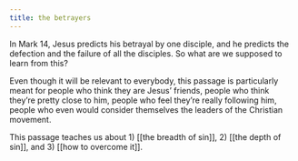 ```yaml
---
title: the betrayers
---
```


In Mark 14, Jesus predicts his betrayal by one disciple, and he predicts the defection and the failure of all the disciples. So what are we supposed to learn from this?

Even though it will be relevant to everybody, this passage is particularly meant for people who think they are Jesus’ friends, people who think they’re pretty close to him, people who feel they’re really following him, people who even would consider themselves the leaders of the Christian movement.

This passage teaches us about 1) [[the breadth of sin]], 2) [[the depth of sin]], and 3) [[how to overcome it]].
